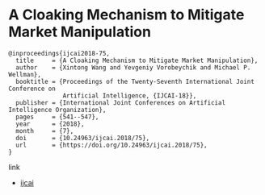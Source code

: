 # A Cloaking Mechanism to Mitigate Market Manipulation

```
@inproceedings{ijcai2018-75,
  title     = {A Cloaking Mechanism to Mitigate Market Manipulation},
  author    = {Xintong Wang and Yevgeniy Vorobeychik and Michael P. Wellman},
  booktitle = {Proceedings of the Twenty-Seventh International Joint Conference on
               Artificial Intelligence, {IJCAI-18}},
  publisher = {International Joint Conferences on Artificial Intelligence Organization},             
  pages     = {541--547},
  year      = {2018},
  month     = {7},
  doi       = {10.24963/ijcai.2018/75},
  url       = {https://doi.org/10.24963/ijcai.2018/75},
}

```
link
- [ijcai](https://www.ijcai.org/proceedings/2018/0075.pdf)